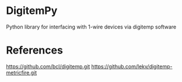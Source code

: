 DigitemPy
=========

Python library for interfacing with 1-wire devices via digitemp software

References
==========

https://github.com/bcl/digitemp.git
https://github.com/lekv/digitemp-metricfire.git